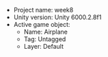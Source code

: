 <!-- UNITY CODE ASSIST INSTRUCTIONS START -->
- Project name: week8
- Unity version: Unity 6000.2.8f1
- Active game object:
  - Name: Airplane
  - Tag: Untagged
  - Layer: Default
<!-- UNITY CODE ASSIST INSTRUCTIONS END -->